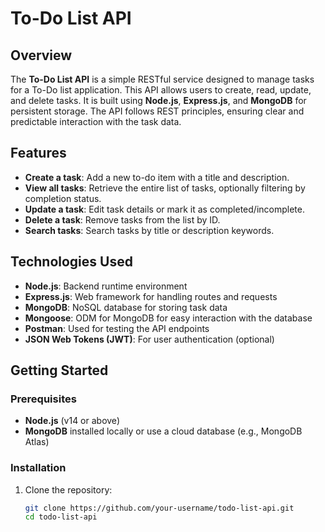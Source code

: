 # To-Do List API

## Overview

The **To-Do List API** is a simple RESTful service designed to manage tasks for a To-Do list application. This API allows users to create, read, update, and delete tasks. It is built using **Node.js**, **Express.js**, and **MongoDB** for persistent storage. The API follows REST principles, ensuring clear and predictable interaction with the task data.

## Features

- **Create a task**: Add a new to-do item with a title and description.
- **View all tasks**: Retrieve the entire list of tasks, optionally filtering by completion status.
- **Update a task**: Edit task details or mark it as completed/incomplete.
- **Delete a task**: Remove tasks from the list by ID.
- **Search tasks**: Search tasks by title or description keywords.

## Technologies Used

- **Node.js**: Backend runtime environment
- **Express.js**: Web framework for handling routes and requests
- **MongoDB**: NoSQL database for storing task data
- **Mongoose**: ODM for MongoDB for easy interaction with the database
- **Postman**: Used for testing the API endpoints
- **JSON Web Tokens (JWT)**: For user authentication (optional)

## Getting Started

### Prerequisites

- **Node.js** (v14 or above)
- **MongoDB** installed locally or use a cloud database (e.g., MongoDB Atlas)

### Installation

1. Clone the repository:

   ```bash
   git clone https://github.com/your-username/todo-list-api.git
   cd todo-list-api
   ```
